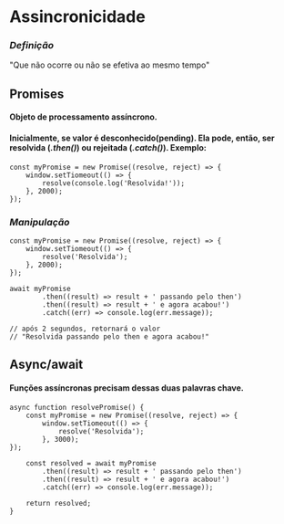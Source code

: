 # Assincronicidade
### *Definição*
"Que não ocorre ou não se efetiva ao mesmo tempo"

## Promises
#### Objeto de processamento assíncrono.
#### Inicialmente, se valor é desconhecido(pending). Ela pode, então, ser **resolvida** (*.then()*) ou **rejeitada** (*.catch()*). Exemplo:
    const myPromise = new Promise((resolve, reject) => {
        window.setTiomeout(() => {
            resolve(console.log('Resolvida!'));
        }, 2000);
    });
### *Manipulação*
    const myPromise = new Promise((resolve, reject) => {
        window.setTiomeout(() => {
            resolve('Resolvida');
        }, 2000);
    });

    await myPromise
            .then((result) => result + ' passando pelo then')
            .then((result) => result + ' e agora acabou!')
            .catch((err) => console.log(err.message));

    // após 2 segundos, retornará o valor
    // "Resolvida passando pelo then e agora acabou!"

## Async/await
#### Funções assíncronas precisam dessas duas palavras chave.
    async function resolvePromise() {
        const myPromise = new Promise((resolve, reject) => {
            window.setTiomeout(() => {
                resolve('Resolvida');
            }, 3000);
    });

        const resolved = await myPromise
            .then((result) => result + ' passando pelo then')
            .then((result) => result + ' e agora acabou!')
            .catch((err) => console.log(err.message));
        
        return resolved;
    }
